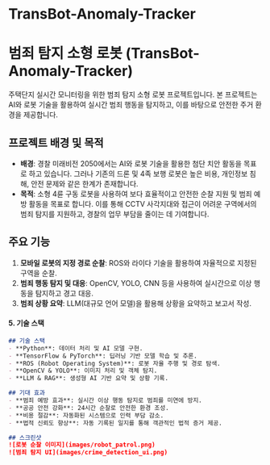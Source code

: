 # TransBot-Anomaly-Tracker

# 범죄 탐지 소형 로봇 (TransBot-Anomaly-Tracker)
주택단지 실시간 모니터링을 위한 범죄 탐지 소형 로봇 프로젝트입니다. 본 프로젝트는 AI와 로봇 기술을 활용하여 
실시간 범죄 행동을 탐지하고, 이를 바탕으로 안전한 주거 환경을 제공합니다.

## 프로젝트 배경 및 목적
- **배경**:
  경찰 미래비전 2050에서는 AI와 로봇 기술을 활용한 첨단 치안 활동을 목표로 하고 있습니다. 그러나 기존의 드론 및 4족 보행 로봇은 
  높은 비용, 개인정보 침해, 안전 문제와 같은 한계가 존재합니다.
- **목적**:
  소형 4륜 구동 로봇을 사용하여 보다 효율적이고 안전한 순찰 지원 및 범죄 예방 활동을 목표로 합니다. 이를 통해 CCTV 사각지대와 
  접근이 어려운 구역에서의 범죄 탐지를 지원하고, 경찰의 업무 부담을 줄이는 데 기여합니다.


## 주요 기능
1. **모바일 로봇의 지정 경로 순찰**:
   ROS와 라이다 기술을 활용하여 자율적으로 지정된 구역을 순찰.
2. **범죄 행동 탐지 및 대응**:
   OpenCV, YOLO, CNN 등을 사용하여 실시간으로 이상 행동을 탐지하고 경고 대응.
3. **범죄 상황 요약**:
   LLM(대규모 언어 모델)을 활용해 상황을 요약하고 보고서 작성.


#### 5. **기술 스택**
```markdown
## 기술 스택
- **Python**: 데이터 처리 및 AI 모델 구현.
- **TensorFlow & PyTorch**: 딥러닝 기반 모델 학습 및 추론.
- **ROS (Robot Operating System)**: 로봇 자율 주행 및 경로 탐색.
- **OpenCV & YOLO**: 이미지 처리 및 객체 탐지.
- **LLM & RAG**: 생성형 AI 기반 요약 및 상황 기록.

## 기대 효과
- **범죄 예방 효과**: 실시간 이상 행동 탐지로 범죄를 미연에 방지.
- **공공 안전 강화**: 24시간 순찰로 안전한 환경 조성.
- **비용 절감**: 자동화된 시스템으로 인력 부담 감소.
- **법적 신뢰도 향상**: 자동 기록된 일지를 통해 객관적인 법적 증거 제공.

## 스크린샷
![로봇 순찰 이미지](images/robot_patrol.png)
![범죄 탐지 UI](images/crime_detection_ui.png)
